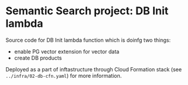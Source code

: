 # Semantic Search project: DB Init lambda

Source code for DB Init lambda function which is doinfg two things:

- enable PG vector extension for vector data
- create DB products

Deployed as a part of inftastructure through Cloud Formation stack (see `../infra/02-db-cfn.yaml`) for more information.